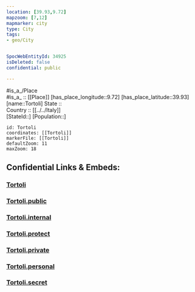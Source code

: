 ```yaml
---
location: [39.93,9.72] 
mapzoom: [7,12] 
mapmarker: city 
type: City
tags:
- geo/City


SpocWebEntityId: 34925
isDeleted: false
confidential: public

---
```

#is_a_/Place  
#is_a_ :: [[Place]] 
[has_place_longitude::9.72] 
[has_place_latitude::39.93] 
[name::Tortoli] 
State ::  
Country :: [[../../Italy]]  
[StateId::] 
[Population::] 



```leaflet
id: Tortoli
coordinates: [[Tortoli]] 
markerFile: [[Tortoli]] 
defaultZoom: 11 
maxZoom: 18
```


## Confidential Links & Embeds: 

### [Tortoli](/_Standards/Earth/Continent/Europe/Europe~South/Italy/City/Tortoli.md) 

### [Tortoli.public](/_public/Earth/Continent/Europe/Europe~South/Italy/City/Tortoli.public.md) 

### [Tortoli.internal](/_internal/Earth/Continent/Europe/Europe~South/Italy/City/Tortoli.internal.md) 

### [Tortoli.protect](/_protect/Earth/Continent/Europe/Europe~South/Italy/City/Tortoli.protect.md) 

### [Tortoli.private](/_private/Earth/Continent/Europe/Europe~South/Italy/City/Tortoli.private.md) 

### [Tortoli.personal](/_personal/Earth/Continent/Europe/Europe~South/Italy/City/Tortoli.personal.md) 

### [Tortoli.secret](/_secret/Earth/Continent/Europe/Europe~South/Italy/City/Tortoli.secret.md)

